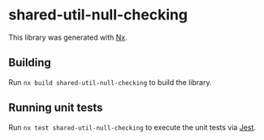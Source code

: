 # shared-util-null-checking

This library was generated with [Nx](https://nx.dev).

## Building

Run `nx build shared-util-null-checking` to build the library.

## Running unit tests

Run `nx test shared-util-null-checking` to execute the unit tests via [Jest](https://jestjs.io).
